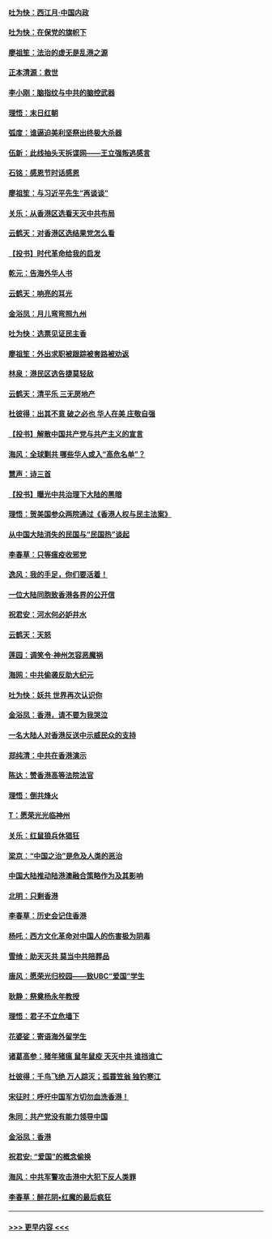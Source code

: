 #### [吐为快：西江月·中国内政](../pages/nsc993/n11692071.md?t=12011111) 
#### [吐为快：在保党的旗帜下](../pages/nsc993/n11691188.md?t=12011111) 
#### [廖祖笙：法治的虚无是乱港之源](../pages/nsc993/n11690605.md?t=12011111) 
#### [正本清源：救世](../pages/nsc993/n11689134.md?t=12011111) 
#### [李小刚：脑指纹与中共的脑控武器](../pages/nsc993/n11688900.md?t=12011111) 
#### [理悟：末日红朝](../pages/nsc993/n11688829.md?t=12011111) 
#### [弧度：谁逼迫美利坚祭出终极大杀器](../pages/nsc993/n11688735.md?t=12011111) 
#### [伍新：此线抽头天拆谍网——王立强叛逃感言](../pages/nsc993/n11687981.md?t=12011111) 
#### [石铭：感恩节时话感恩](../pages/nsc993/n11687568.md?t=12011111) 
#### [廖祖笙：与习近平先生“再谈谈”](../pages/nsc993/n11687005.md?t=12011111) 
#### [关乐：从香港区选看天灭中共布局](../pages/nsc993/n11686647.md?t=12011111) 
#### [云鹤天：对香港区选结果党怎么看](../pages/nsc993/n11686216.md?t=12011111) 
#### [【投书】时代革命给我的启发](../pages/nsc993/n11684287.md?t=12011111) 
#### [乾元：告海外华人书](../pages/nsc993/n11684044.md?t=12011111) 
#### [云鹤天：响亮的耳光](../pages/nsc993/n11684254.md?t=12011111) 
#### [金浴凤：月儿弯弯照九州](../pages/nsc993/n11684231.md?t=12011111) 
#### [吐为快：选票见证民主香](../pages/nsc993/n11684206.md?t=12011111) 
#### [廖祖笙：外出求职被跟踪被套路被劝返](../pages/nsc993/n11683874.md?t=12011111) 
#### [林泉：港民区选告捷莫轻敌](../pages/nsc993/n11683930.md?t=12011111) 
#### [云鹤天：清平乐 三无房地产](../pages/nsc993/n11681521.md?t=12011111) 
#### [杜彼得：出其不意 破之必也 华人在美 庄敬自强](../pages/nsc993/n11679554.md?t=12011111) 
#### [【投书】解散中国共产党与共产主义的宣言](../pages/nsc993/n11679177.md?t=12011111) 
#### [海风：全球剿共 哪些华人或入“高危名单”？](../pages/nsc993/n11678617.md?t=12011111) 
#### [慧声：诗三首](../pages/nsc993/n11678848.md?t=12011111) 
#### [【投书】曝光中共治理下大陆的黑暗](../pages/nsc993/n11678674.md?t=12011111) 
#### [理悟：贺美国参众两院通过《香港人权与民主法案》](../pages/nsc993/n11678104.md?t=12011111) 
#### [从中国大陆消失的民国与“民国热”谈起](../pages/nsc993/n11678075.md?t=12011111) 
#### [李春草：只等瘟疫收邪党](../pages/nsc993/n11677308.md?t=12011111) 
#### [逸风：我的手足，你们要活着！](../pages/nsc993/n11676352.md?t=12011111) 
#### [一位大陆同胞致香港各界的公开信](../pages/nsc993/n11675761.md?t=12011111) 
#### [祝君安：河水何必妒井水](../pages/nsc993/n11675746.md?t=12011111) 
#### [云鹤天：天怒](../pages/nsc993/n11675718.md?t=12011111) 
#### [莲园：调笑令‧神州怎容恶魔祸](../pages/nsc993/n11675648.md?t=12011111) 
#### [海网：中共偷袭反助大纪元](../pages/nsc993/n11673515.md?t=12011111) 
#### [吐为快：妖共 世界再次认识你](../pages/nsc993/n11673506.md?t=12011111) 
#### [金浴凤：香港，请不要为我哭泣](../pages/nsc993/n11673248.md?t=12011111) 
#### [一名大陆人对香港反送中示威民众的支持](../pages/nsc993/n11672615.md?t=12011111) 
#### [郑纯清：中共在香港演示](../pages/nsc993/n11670539.md?t=12011111) 
#### [陈达：赞香港高等法院法官](../pages/nsc993/n11669542.md?t=12011111) 
#### [理悟：倒共烽火](../pages/nsc993/n11668844.md?t=12011111) 
#### [T：愿荣光光临神州](../pages/nsc993/n11668421.md?t=12011111) 
#### [关乐：红鼠狼兵休猖狂](../pages/nsc993/n11668378.md?t=12011111) 
#### [梁京：“中国之治”是危及人类的恶治](../pages/nsc993/n11668328.md?t=12011111) 
#### [中国大陆推动陆港澳融合策略作为及其影响](../pages/nsc993/n11668157.md?t=12011111) 
#### [北明：只剩香港](../pages/nsc993/n11668002.md?t=12011111) 
#### [李春草：历史会记住香港](../pages/nsc993/n11667927.md?t=12011111) 
#### [杨吒：西方文化革命对中国人的伤害极为阴毒](../pages/nsc993/n11664521.md?t=12011111) 
#### [雪绮：助天灭共 莫当中共陪葬品](../pages/nsc993/n11662650.md?t=12011111) 
#### [唐风：愿荣光归校园——致UBC“爱国”学生](../pages/nsc993/n11662194.md?t=12011111) 
#### [耿静：祭奠杨永年教授](../pages/nsc993/n11662514.md?t=12011111) 
#### [理悟：君子不立危墙下](../pages/nsc993/n11662172.md?t=12011111) 
#### [花婆娑：寄语海外留学生](../pages/nsc993/n11662121.md?t=12011111) 
#### [诸葛高参：猪年猪瘟 鼠年鼠疫 天灭中共 谁挡谁亡](../pages/nsc993/n11661980.md?t=12011111) 
#### [杜彼得：千鸟飞绝 万人踪灭；孤蓑笠翁 独钓寒江](../pages/nsc993/n11661170.md?t=12011111) 
#### [宋征时：呼吁中国军方切勿血洗香港！](../pages/nsc993/n11415318.md?t=12011111) 
#### [朱同：共产党没有能力领导中国](../pages/nsc993/n11660421.md?t=12011111) 
#### [金浴凤：香港](../pages/nsc993/n11660419.md?t=12011111) 
#### [祝君安: “爱国”的概念偷换](../pages/nsc993/n11659706.md?t=12011111) 
#### [海风：中共军警攻击港中大犯下反人类罪](../pages/nsc993/n11659632.md?t=12011111) 
#### [李春草：醉花阴•红魔的最后疯狂](../pages/nsc993/n11659287.md?t=12011111) 

----
#### [ >>> 更早内容 <<< ](../indexes/nsc993-earlier.md)
